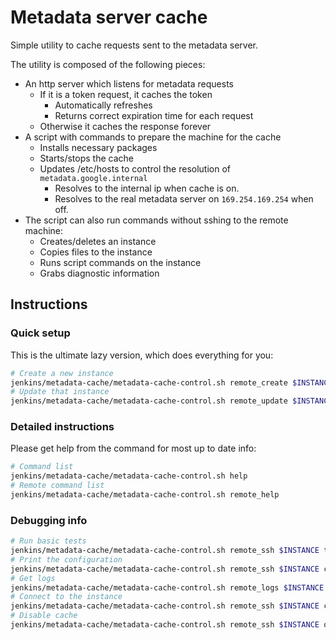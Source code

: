 # Metadata server cache

Simple utility to cache requests sent to the metadata server.

The utility is composed of the following pieces:

* An http server which listens for metadata requests
  * If it is a token request, it caches the token
    - Automatically refreshes
    - Returns correct expiration time for each request
  * Otherwise it caches the response forever
* A script with commands to prepare the machine for the cache
  * Installs necessary packages
  * Starts/stops the cache
  * Updates /etc/hosts to control the resolution of  `metadata.google.internal`
    - Resolves to the internal ip when cache is on.
    - Resolves to the real metadata server on `169.254.169.254` when off.
* The script can also run commands without sshing to the remote machine:
  * Creates/deletes an instance
  * Copies files to the instance
  * Runs script commands on the instance
  * Grabs diagnostic information

## Instructions

### Quick setup

This is the ultimate lazy version, which does everything for you:

```sh
# Create a new instance
jenkins/metadata-cache/metadata-cache-control.sh remote_create $INSTANCE
# Update that instance
jenkins/metadata-cache/metadata-cache-control.sh remote_update $INSTANCE
```


### Detailed instructions

Please get help from the command for most up to date info:

```sh
# Command list
jenkins/metadata-cache/metadata-cache-control.sh help
# Remote command list
jenkins/metadata-cache/metadata-cache-control.sh remote_help
```

### Debugging info

```sh
# Run basic tests
jenkins/metadata-cache/metadata-cache-control.sh remote_ssh $INSTANCE test
# Print the configuration
jenkins/metadata-cache/metadata-cache-control.sh remote_ssh $INSTANCE cat
# Get logs
jenkins/metadata-cache/metadata-cache-control.sh remote_logs $INSTANCE
# Connect to the instance
jenkins/metadata-cache/metadata-cache-control.sh remote_ssh $INSTANCE connect
# Disable cache
jenkins/metadata-cache/metadata-cache-control.sh remote_ssh $INSTANCE off
```
